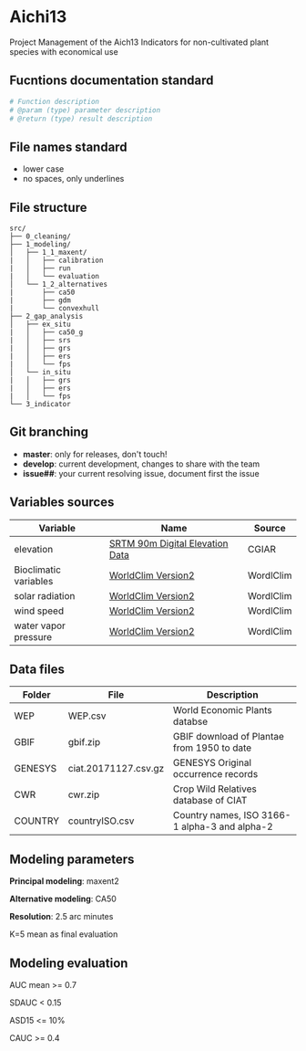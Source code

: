 # Aichi13
Project Management of the Aich13 Indicators for non-cultivated plant species with economical use

## Fucntions documentation standard

```r
# Function description
# @param (type) parameter description
# @return (type) result description
```

## File names standard
* lower case
* no spaces, only underlines

## File structure

```
src/
├── 0_cleaning/
├── 1_modeling/
│   ├── 1_1_maxent/
|   │   ├── calibration
|   │   ├── run
|   │   └── evaluation
│   └── 1_2_alternatives
|       ├── ca50
|       ├── gdm
|       └── convexhull
├── 2_gap_analysis
│   ├── ex_situ
|   │   ├── ca50_g
|   │   ├── srs
|   │   ├── grs
|   │   ├── ers
|   │   └── fps
│   └── in_situ
|   │   ├── grs
|   │   ├── ers
|   │   └── fps
└── 3_indicator

```

## Git branching

* **master**: only for releases, don't touch!
* **develop**: current development, changes to share with the team
* **issue##**: your current resolving issue, document first the issue

## Variables sources

| Variable |  Name | Source |
| ------------- | ------------- |------------- | 
|elevation | [SRTM 90m Digital Elevation Data](http://srtm.csi.cgiar.org/) | CGIAR|
|Bioclimatic variables |   [WorldClim Version2](http://worldclim.org/version2) | WordlClim|
|solar radiation| [WorldClim Version2](http://worldclim.org/version2) | WordlClim|
|wind speed| [WorldClim Version2](http://worldclim.org/version2) | WordlClim|
|water vapor pressure| [WorldClim Version2](http://worldclim.org/version2) | WordlClim|

## Data files

| Folder  | File|  Description |
| ------------- | ------------- | ------------- |
| WEP  | WEP.csv  | World Economic Plants databse |
| GBIF  | gbif.zip |GBIF download of Plantae from 1950 to date |
| GENESYS  | ciat.20171127.csv.gz  | GENESYS Original occurrence records   |
| CWR| cwr.zip  |Crop Wild Relatives database of CIAT   |
| COUNTRY  | countryISO.csv  |Country names, ISO 3166-1 alpha-3 and alpha-2  |


## Modeling parameters

**Principal modeling**: maxent2

**Alternative modeling**: CA50

**Resolution**: 2.5 arc minutes

K=5 mean as final evaluation

## Modeling evaluation

AUC mean >= 0.7

SDAUC < 0.15

ASD15 <= 10%

CAUC >= 0.4


